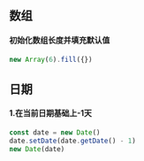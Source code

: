 ## 数组

#### 初始化数组长度并填充默认值

```javascript
new Array(6).fill({})
```

## 日期

#### 1.在当前日期基础上-1天

```javascript
const date = new Date()
date.setDate(date.getDate() - 1)
new Date(date)
```

